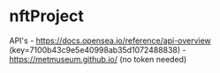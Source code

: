 # nftProject

API's - https://docs.opensea.io/reference/api-overview (key=7100b43c9e5e40998ab35d1072488838)
      - https://metmuseum.github.io/ (no token needed)